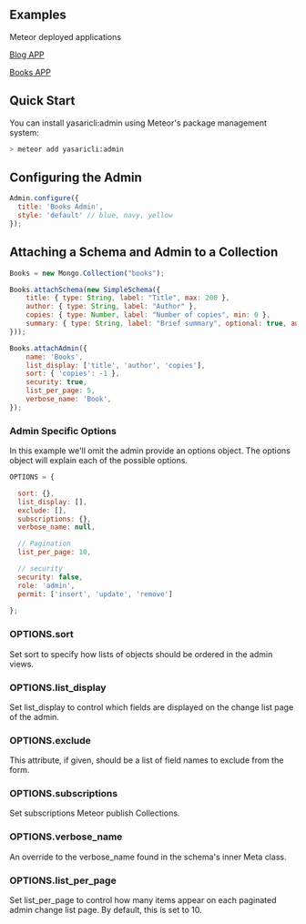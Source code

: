 
## Examples
Meteor deployed applications 

[Blog APP](http://admin-blog.meteor.com)

[Books APP](http://admin-books.meteor.com)


## Quick Start
You can install yasaricli:admin using Meteor's package management system:

```bash
> meteor add yasaricli:admin
```

## Configuring the Admin
```javascript
Admin.configure({
  title: 'Books Admin',
  style: 'default' // blue, navy, yellow
});
```
## Attaching a Schema and Admin to a Collection

```javascript
Books = new Mongo.Collection("books");

Books.attachSchema(new SimpleSchema({
    title: { type: String, label: "Title", max: 200 },
    author: { type: String, label: "Author" },
    copies: { type: Number, label: "Number of copies", min: 0 },
    summary: { type: String, label: "Brief summary", optional: true, autoform: { type: 'textarea' }}
}));

Books.attachAdmin({
    name: 'Books',
    list_display: ['title', 'author', 'copies'],
    sort: { 'copies': -1 },
    security: true,
    list_per_page: 5,
    verbose_name: 'Book',
});
```

### Admin Specific Options
In this example we'll omit the admin provide an options
object. The options object will explain each of the possible options.

```javascript
OPTIONS = {

  sort: {},
  list_display: [],
  exclude: [],
  subscriptions: {},
  verbose_name: null,

  // Pagination
  list_per_page: 10,

  // security
  security: false,
  role: 'admin',
  permit: ['insert', 'update', 'remove']
  
};
```

### OPTIONS.sort
Set sort to specify how lists of objects should be ordered in the admin views. 

### OPTIONS.list_display
Set list_display to control which fields are displayed on the change list page of the admin.

### OPTIONS.exclude
This attribute, if given, should be a list of field names to exclude from the form.

### OPTIONS.subscriptions 
Set subscriptions Meteor publish Collections.

### OPTIONS.verbose_name
An override to the verbose_name found in the schema's inner Meta class.

### OPTIONS.list_per_page
Set list_per_page to control how many items appear on each paginated admin change list page. By default, this is set to 10.

